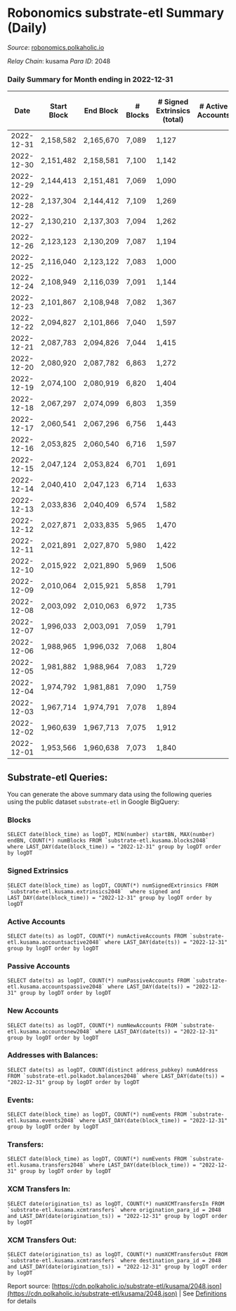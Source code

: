 # Robonomics substrate-etl Summary (Daily)

_Source_: [robonomics.polkaholic.io](https://robonomics.polkaholic.io)

*Relay Chain*: kusama
*Para ID*: 2048



### Daily Summary for Month ending in 2022-12-31


| Date | Start Block | End Block | # Blocks | # Signed Extrinsics (total) | # Active Accounts | # Passive | # New | # Addresses with Balances | # Events | # Transfers | # XCM Transfers In | # XCM Transfers Out | Issues | 
| ---- | ----------- | --------- | -------- | --------------------------- | ----------------- | --------- | ----- | ------------------------- | -------- | ----------- | ------------------ | ------------------- | ------ |
| 2022-12-31 | 2,158,582 | 2,165,670 | 7,089 | 1,127 |  |  |  | 3,001 | 39,823 | 1  |   |   |  |
| 2022-12-30 | 2,151,482 | 2,158,581 | 7,100 | 1,142 |  |  |  | 3,000 | 40,170 | 9  | 2 ($613.59) |   |  |
| 2022-12-29 | 2,144,413 | 2,151,481 | 7,069 | 1,090 |  |  |  | 3,000 | 39,853 | 18  | 1 ($240.83) |   |  |
| 2022-12-28 | 2,137,304 | 2,144,412 | 7,109 | 1,269 |  |  |  | 2,996 | 40,806 | 12  |   |   |  |
| 2022-12-27 | 2,130,210 | 2,137,303 | 7,094 | 1,262 |  |  |  | 2,990 | 40,597 | 2  | 4 ($213.82) |   |  |
| 2022-12-26 | 2,123,123 | 2,130,209 | 7,087 | 1,194 |  |  |  | 2,989 | 40,293 | 4  | 1 ($1.08) | 1 ($41.94) |  |
| 2022-12-25 | 2,116,040 | 2,123,122 | 7,083 | 1,000 |  |  |  | 2,979 | 39,513 | 5  | 1 ($94.68) | 2 ($878.34) |  |
| 2022-12-24 | 2,108,949 | 2,116,039 | 7,091 | 1,144 |  |  |  | 2,971 | 40,075 | 5  | 1 ($110.63) |   |  |
| 2022-12-23 | 2,101,867 | 2,108,948 | 7,082 | 1,367 |  |  |  | 2,969 | 41,053 | 4  |   | 2 ($180.98) |  |
| 2022-12-22 | 2,094,827 | 2,101,866 | 7,040 | 1,597 |  |  |  | 2,967 | 41,300 | 2  | 3 ($90.17) |   |  |
| 2022-12-21 | 2,087,783 | 2,094,826 | 7,044 | 1,415 |  |  |  | 2,966 | 40,357 | 10  | 2 ($377.77) |   |  |
| 2022-12-20 | 2,080,920 | 2,087,782 | 6,863 | 1,272 |  |  |  | 2,964 | 38,862 | 5  | 1 ($251.23) |   |  |
| 2022-12-19 | 2,074,100 | 2,080,919 | 6,820 | 1,404 |  |  |  | 2,962 | 39,149 | 14  |   | 1 ($0.07) |  |
| 2022-12-18 | 2,067,297 | 2,074,099 | 6,803 | 1,359 |  |  |  | 2,950 | 38,772 | 6  | 2 ($361.96) |   |  |
| 2022-12-17 | 2,060,541 | 2,067,296 | 6,756 | 1,443 |  |  |  | 2,949 | 38,764 | 2  | 2 ($75.24) | 1 ($0.87) |  |
| 2022-12-16 | 2,053,825 | 2,060,540 | 6,716 | 1,597 |  |  |  | 2,948 | 39,145 | 2  |   |   |  |
| 2022-12-15 | 2,047,124 | 2,053,824 | 6,701 | 1,691 |  |  |  | 2,947 | 39,545 | 16  |   |   |  |
| 2022-12-14 | 2,040,410 | 2,047,123 | 6,714 | 1,633 |  |  |  |  | 39,554 | 6  | 3 ($345.04) | 1 ($2.79) |  |
| 2022-12-13 | 2,033,836 | 2,040,409 | 6,574 | 1,582 |  |  |  | 2,931 | 38,633 | 6  | 2 ($1.14) | 6 ($325.20) |  |
| 2022-12-12 | 2,027,871 | 2,033,835 | 5,965 | 1,470 |  |  |  | 2,926 | 35,157 | 6  | 1 ($24.03) | 1 ($1.14) |  |
| 2022-12-11 | 2,021,891 | 2,027,870 | 5,980 | 1,422 |  |  |  | 2,924 | 35,012 | 2  |   | 1 ($298.12) |  |
| 2022-12-10 | 2,015,922 | 2,021,890 | 5,969 | 1,506 |  |  |  | 2,922 | 35,444 | 3  |   | 1 ($21.25) |  |
| 2022-12-09 | 2,010,064 | 2,015,921 | 5,858 | 1,791 |  |  |  | 2,922 | 35,970 | 7  |   |   |  |
| 2022-12-08 | 2,003,092 | 2,010,063 | 6,972 | 1,735 |  |  |  | 2,920 | 41,395 | 7  | 1 ($7.98) | 1 ($2.87) |  |
| 2022-12-07 | 1,996,033 | 2,003,091 | 7,059 | 1,791 |  |  |  | 2,918 | 42,266 | 3  | 2 ($62.27) |   |  |
| 2022-12-06 | 1,988,965 | 1,996,032 | 7,068 | 1,804 |  |  |  | 2,915 | 42,385 |   |   |   |  |
| 2022-12-05 | 1,981,882 | 1,988,964 | 7,083 | 1,729 |  |  |  | 2,914 | 42,124 | 2  | 1 ($52.10) | 1 ($0.98) |  |
| 2022-12-04 | 1,974,792 | 1,981,881 | 7,090 | 1,759 |  |  |  | 2,913 | 42,068 | 2  |   |   |  |
| 2022-12-03 | 1,967,714 | 1,974,791 | 7,078 | 1,894 |  |  |  | 2,911 | 42,381 | 9  | 2 ($34.02) |   |  |
| 2022-12-02 | 1,960,639 | 1,967,713 | 7,075 | 1,912 |  |  |  | 2,908 | 42,480 | 4  |   | 1 ($70.18) |  |
| 2022-12-01 | 1,953,566 | 1,960,638 | 7,073 | 1,840 |  |  |  | 2,907 | 42,419 | 7  |   | 5 ($568.26) |  |

## Substrate-etl Queries:
You can generate the above summary data using the following queries using the public dataset `substrate-etl` in Google BigQuery:


### Blocks
```
SELECT date(block_time) as logDT, MIN(number) startBN, MAX(number) endBN, COUNT(*) numBlocks FROM `substrate-etl.kusama.blocks2048`  where LAST_DAY(date(block_time)) = "2022-12-31" group by logDT order by logDT
```


### Signed Extrinsics
```
SELECT date(block_time) as logDT, COUNT(*) numSignedExtrinsics FROM `substrate-etl.kusama.extrinsics2048`  where signed and LAST_DAY(date(block_time)) = "2022-12-31" group by logDT order by logDT
```


### Active Accounts
```
SELECT date(ts) as logDT, COUNT(*) numActiveAccounts FROM `substrate-etl.kusama.accountsactive2048` where LAST_DAY(date(ts)) = "2022-12-31" group by logDT order by logDT
```


### Passive Accounts
```
SELECT date(ts) as logDT, COUNT(*) numPassiveAccounts FROM `substrate-etl.kusama.accountspassive2048` where LAST_DAY(date(ts)) = "2022-12-31" group by logDT order by logDT
```


### New Accounts
```
SELECT date(ts) as logDT, COUNT(*) numNewAccounts FROM `substrate-etl.kusama.accountsnew2048` where LAST_DAY(date(ts)) = "2022-12-31" group by logDT order by logDT
```


### Addresses with Balances:
```
SELECT date(ts) as logDT, COUNT(distinct address_pubkey) numAddress FROM `substrate-etl.polkadot.balances2048` where LAST_DAY(date(ts)) = "2022-12-31" group by logDT order by logDT
```


### Events:
```
SELECT date(block_time) as logDT, COUNT(*) numEvents FROM `substrate-etl.kusama.events2048` where LAST_DAY(date(block_time)) = "2022-12-31" group by logDT order by logDT
```


### Transfers:
```
SELECT date(block_time) as logDT, COUNT(*) numEvents FROM `substrate-etl.kusama.transfers2048` where LAST_DAY(date(block_time)) = "2022-12-31" group by logDT order by logDT
```


### XCM Transfers In:
```
SELECT date(origination_ts) as logDT, COUNT(*) numXCMTransfersIn FROM `substrate-etl.kusama.xcmtransfers` where origination_para_id = 2048 and LAST_DAY(date(origination_ts)) = "2022-12-31" group by logDT order by logDT
```


### XCM Transfers Out:
```
SELECT date(origination_ts) as logDT, COUNT(*) numXCMTransfersOut FROM `substrate-etl.kusama.xcmtransfers` where destination_para_id = 2048 and LAST_DAY(date(origination_ts)) = "2022-12-31" group by logDT order by logDT
```



Report source: [https://cdn.polkaholic.io/substrate-etl/kusama/2048.json](https://cdn.polkaholic.io/substrate-etl/kusama/2048.json) | See [Definitions](/DEFINITIONS.md) for details
